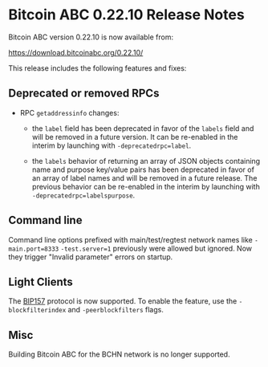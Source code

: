 # Bitcoin ABC 0.22.10 Release Notes

Bitcoin ABC version 0.22.10 is now available from:

  <https://download.bitcoinabc.org/0.22.10/>

This release includes the following features and fixes:

Deprecated or removed RPCs
--------------------------

- RPC `getaddressinfo` changes:

  - the `label` field has been deprecated in favor of the `labels` field and
    will be removed in a future version. It can be re-enabled in the interim by launching
    with `-deprecatedrpc=label`.

  - the `labels` behavior of returning an array of JSON objects containing name
    and purpose key/value pairs has been deprecated in favor of an array of
    label names and will be removed in a future release. The previous behavior can be
    re-enabled in the interim by launching with `-deprecatedrpc=labelspurpose`.

Command line
------------

Command line options prefixed with main/test/regtest network names like
`-main.port=8333` `-test.server=1` previously were allowed but ignored. Now
they trigger "Invalid parameter" errors on startup.

Light Clients
-------------

The [BIP157](https://github.com/bitcoin/bips/blob/master/bip-0157.mediawiki)
protocol is now supported. To enable the feature, use the `-blockfilterindex` and
`-peerblockfilters` flags.

Misc
----

Building Bitcoin ABC for the BCHN network is no longer supported.
